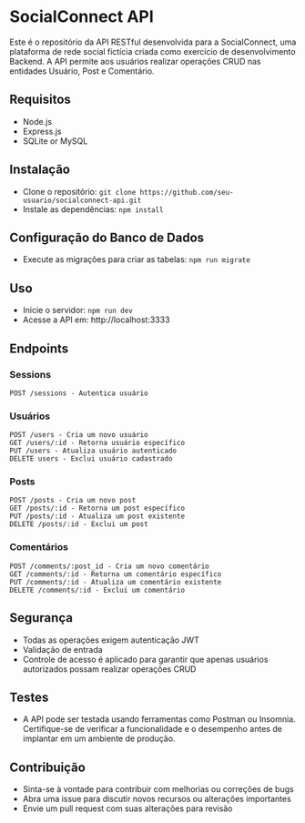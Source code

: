 # **SocialConnect API**

Este é o repositório da API RESTful desenvolvida para a SocialConnect, uma plataforma de rede social fictícia criada como exercício de desenvolvimento Backend. A API permite aos usuários realizar operações CRUD nas entidades Usuário, Post e Comentário.

## Requisitos
  - Node.js
  - Express.js
  - SQLite or MySQL
  
## Instalação
  - Clone o repositório: `git clone https://github.com/seu-usuario/socialconnect-api.git`
  - Instale as dependências: `npm install`
  
## Configuração do Banco de Dados
  - Execute as migrações para criar as tabelas: `npm run migrate`

## Uso
  - Inicie o servidor: `npm run dev`
  - Acesse a API em: http://localhost:3333
  
## Endpoints
  ### Sessions
    POST /sessions - Autentica usuário
  ### Usuários
    POST /users - Cria um novo usuário
    GET /users/:id - Retorna usuário específico
    PUT /users - Atualiza usuário autenticado
    DELETE users - Exclui usuário cadastrado
### Posts
    POST /posts - Cria um novo post
    GET /posts/:id - Retorna um post específico
    PUT /posts/:id - Atualiza um post existente
    DELETE /posts/:id - Exclui um post
### Comentários
    POST /comments/:post_id - Cria um novo comentário
    GET /comments/:id - Retorna um comentário específico
    PUT /comments/:id - Atualiza um comentário existente
    DELETE /comments/:id - Exclui um comentário
    
## Segurança
  - Todas as operações exigem autenticação JWT
  - Validação de entrada
  - Controle de acesso é aplicado para garantir que apenas usuários autorizados possam realizar operações CRUD
  
## Testes
  - A API pode ser testada usando ferramentas como Postman ou Insomnia. Certifique-se de verificar a funcionalidade e o desempenho antes de implantar em um ambiente de produção.

## Contribuição
  - Sinta-se à vontade para contribuir com melhorias ou correções de bugs
  - Abra uma issue para discutir novos recursos ou alterações importantes
  - Envie um pull request com suas alterações para revisão
